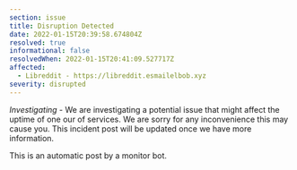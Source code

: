 ```yaml
---
section: issue
title: Disruption Detected
date: 2022-01-15T20:39:58.674804Z
resolved: true
informational: false
resolvedWhen: 2022-01-15T20:41:09.527717Z
affected:
  - Libreddit - https://libreddit.esmailelbob.xyz
severity: disrupted
---
```

*Investigating* - We are investigating a potential issue that might affect the uptime of one our of services. We are sorry for any inconvenience this may cause you. This incident post will be updated once we have more information.

This is an automatic post by a monitor bot.
        